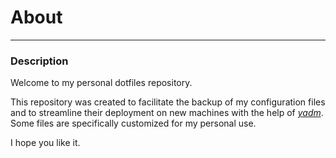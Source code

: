 # About

---

### Description

Welcome to my personal dotfiles repository.

This repository was created to facilitate the backup of my configuration files and to streamline their deployment on new machines with the help of [_yadm_](https://yadm.io/). Some files are specifically customized for my personal use.

I hope you like it.
